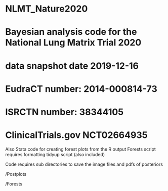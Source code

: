 # NLMT_Nature2020
 
# Bayesian analysis code for the National Lung Matrix Trial 2020 
# data snapshot date 2019-12-16 
# EudraCT number: 2014-000814-73 
# ISRCTN number: 38344105 
# ClinicalTrials.gov NCT02664935

Also Stata code for creating forest plots from the R output
Forests script requires formatting tidyup script (also included)

Code requires sub directories to save the image files and pdfs of posteriors

/Postplots

/Forests

